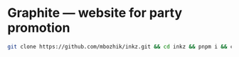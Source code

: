 # Graphite — website for party promotion

```bash
git clone https://github.com/mbozhik/inkz.git && cd inkz && pnpm i && code .
```
